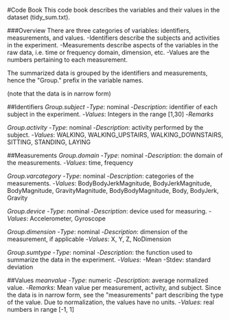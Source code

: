 #Code Book
This code book describes the variables and their values in the dataset (tidy_sum.txt). 

###Overview
There are three categories of variables: identifiers, measurements, and values. 
-Identifiers describe the subjects and activities in the experiment. 
-Measurements describe aspects of the variables in the raw data, i.e. time or frequency domain, dimension, etc. 
-Values are the numbers pertaining to each measurement.

The summarized data is grouped by the identifiers and measurements, hence the "Group." prefix in the variable names.

(note that the data is in narrow form)


##Identifiers
*Group.subject*
-*Type*: nominal
-*Description*: identifier of each subject in the experiment.
-*Values*: Integers in the range [1,30]
-*Remarks*

*Group.activity*
-*Type*: nominal
-*Description*: activity performed by the subject.
-*Values*: WALKING, WALKING_UPSTAIRS, WALKING_DOWNSTAIRS, SITTING, STANDING, LAYING

##Measurements
*Group.domain*
-*Type*: nominal
-*Description*: the domain of the measurements.
-*Values*: time, frequency

*Group.varcategory*
-*Type*: nominal
-*Description*: categories of the measurements.
-*Values*: BodyBodyJerkMagnitude, BodyJerkMagnitude, BodyMagnitude, GravityMagnitude, BodyBodyMagnitude, Body, BodyJerk, Gravity  

*Group.device*
-*Type*: nominal
-*Description*: device used for measuring.
-*Values*: Accelerometer, Gyroscope

*Group.dimension*
-*Type*: nominal
-*Description*: dimension of the measurement, if applicable
-*Values*: X, Y, Z, NoDimension

*Group.sumtype*
-*Type*: nominal
-*Description*: the function used to summarize the data in the experiment.
-*Values*: 
  -Mean
  -Stdev: standard deviation
  
 
##Values
*meanvalue*
-*Type*: numeric
-*Description*: average normalized value.
-*Remarks*: Mean value per measurement, activity, and subject. Since the data is in narrow form, see the "measurements" part describing the type of the value. Due to normalization, the values have no units.
-*Values*: real numbers in range [-1, 1]